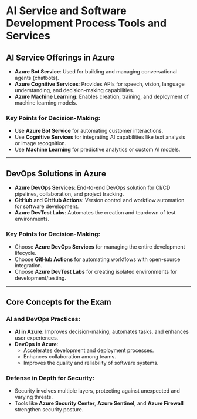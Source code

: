 # AI Service and Software Development Process Tools and Services 

## AI Service Offerings in Azure
- **Azure Bot Service**: Used for building and managing conversational agents (chatbots).  
- **Azure Cognitive Services**: Provides APIs for speech, vision, language understanding, and decision-making capabilities.  
- **Azure Machine Learning**: Enables creation, training, and deployment of machine learning models.  

### Key Points for Decision-Making:
- Use **Azure Bot Service** for automating customer interactions.  
- Use **Cognitive Services** for integrating AI capabilities like text analysis or image recognition.  
- Use **Machine Learning** for predictive analytics or custom AI models.  

---

## DevOps Solutions in Azure
- **Azure DevOps Services**: End-to-end DevOps solution for CI/CD pipelines, collaboration, and project tracking.  
- **GitHub** and **GitHub Actions**: Version control and workflow automation for software development.  
- **Azure DevTest Labs**: Automates the creation and teardown of test environments.  

### Key Points for Decision-Making:
- Choose **Azure DevOps Services** for managing the entire development lifecycle.  
- Choose **GitHub Actions** for automating workflows with open-source integration.  
- Choose **Azure DevTest Labs** for creating isolated environments for development/testing.  

---

## Core Concepts for the Exam
### AI and DevOps Practices:
- **AI in Azure**: Improves decision-making, automates tasks, and enhances user experiences.  
- **DevOps in Azure**:  
  - Accelerates development and deployment processes.  
  - Enhances collaboration among teams.  
  - Improves the quality and reliability of software systems.  

### Defense in Depth for Security:
- Security involves multiple layers, protecting against unexpected and varying threats.  
- Tools like **Azure Security Center**, **Azure Sentinel**, and **Azure Firewall** strengthen security posture.  
